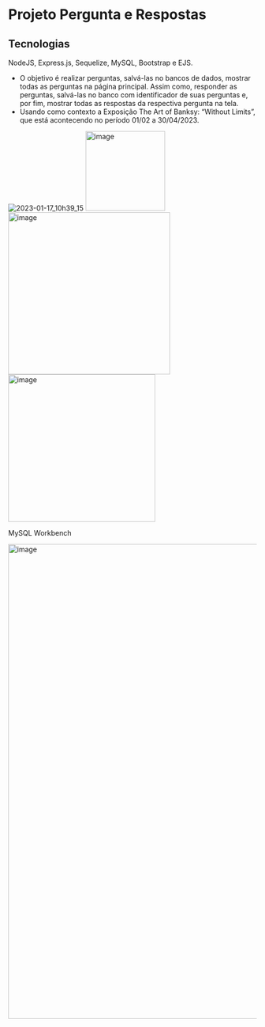 # Projeto Pergunta e Respostas
## Tecnologias
NodeJS, Express.js, Sequelize, MySQL, Bootstrap e EJS.

* O objetivo é realizar perguntas, salvá-las no bancos de dados, mostrar todas as perguntas na página principal. Assim como, responder as perguntas, salvá-las no banco com identificador de suas perguntas e, por fim, mostrar todas as respostas da respectiva pergunta na tela.
* Usando como contexto a Exposição The Art of Banksy: “Without Limits”, que está acontecendo no período  01/02 a 30/04/2023. 

![2023-01-17_10h39_15](https://user-images.githubusercontent.com/86672122/212921751-dd65578d-7641-4414-b5ba-d7eb43dd5dfd.gif)
<img width="161" alt="image" src="https://user-images.githubusercontent.com/86672122/212922424-1ee53107-0a03-4945-8cdd-0fb206b7af8e.png">
<img width="328" alt="image" src="https://user-images.githubusercontent.com/86672122/212922557-3e29a9b0-8bd3-45fd-819a-f3723362e690.png">
<img width="298" alt="image" src="https://user-images.githubusercontent.com/86672122/212922703-a0229631-7e3b-4a73-a334-e8e1a9a90aad.png">

MySQL Workbench
<img width="1" alt="image" src="https://user-images.githubusercontent.com/86672122/212922879-89b7ad2e-fd11-4715-8c13-3cc223c7e036.png">

<img width="960" alt="image" src="https://user-images.githubusercontent.com/86672122/212923021-075fddd8-1325-4146-a5b3-82555e9c0361.png">





